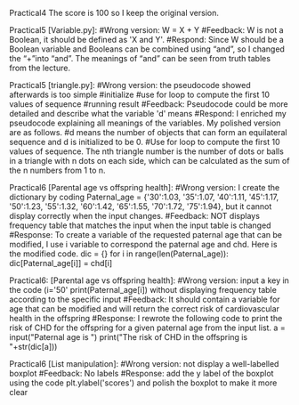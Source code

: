 Practical4
The score is 100 so I keep the original version.

Practical5
[Variable.py]: 
#Wrong version: W = X + Y
#Feedback: W is not a Boolean, it should be defined as 'X and Y'.
#Respond:  Since W should be a Boolean variable and Booleans can be combined using “and”, so I changed the “+”into “and”. The meanings of “and” can be seen from truth tables from the lecture.

Practical5
[triangle.py]:
#Wrong version: the pseudocode showed afterwards is too simple #initialize #use for loop to compute the first 10 values of sequence #running result
#Feedback: Pseudocode could be more detailed and describe what the variable 'd' means
#Respond: I enriched my pseudocode explaining all meanings of the variables. My polished version are as follows.  #d means the number of objects that can form an equilateral sequence and d is initialized to be 0. #Use for loop to compute the first 10 values of sequence. The nth triangle number is the number of dots or balls in a triangle with n dots on each side, which can be calculated as the sum of the n numbers from 1 to n.

Practical6
[Parental age vs offspring health]:
#Wrong version: I create the dictionary by coding Paternal_age = {'30':1.03, '35':1.07, '40':1.11, '45':1.17, '50':1.23, '55':1.32, '60':1.42, '65':1.55, '70':1.72, '75':1.94}, but it cannot display correctly when the input changes.
#Feedback: NOT displays frequency table that matches the input when the input table is changed
#Response: To create a variable of the requested paternal age that can be modified, I use i variable to correspond the paternal age and chd. 
Here is the modified code.
dic = {}
for i in range(len(Paternal_age)):
dic[Paternal_age[i]] = chd[i]

Practical6: 
[Parental age vs offspring health]:
#Wrong version: input a key in the code (i='50' print(Paternal_age[i]) without displaying frequency table according to the specific input
#Feedback: It should contain a variable for age that can be modified and will return the correct risk of cardiovascular health in the offspring
#Response: I rewrote the following code to print the risk of CHD for the offspring for a given paternal age from the input list.
a = input("Paternal age is ")
print("The risk of CHD in the offspring is "+str(dic[a]))

Practical6
[List manipulation]:
#Wrong version: not display a well-labelled boxplot
#Feedback: No labels
#Response: add the y label of the boxplot using the code plt.ylabel('scores') and polish the boxplot to make it more clear


